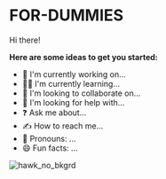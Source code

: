 # FOR-DUMMIES
Hi there! 

**Here are some ideas to get you started:**

- :cowboy_hat_face: I'm currently working on...
- :man_student: I'm currently learning...
- :handshake: I'm looking to collaborate on...
- :pray: I'm looking for help with...
- :question: Ask me about...
- :writing_hand: How to reach me...
- :man: Pronouns: ...
- :smile: Fun facts: ...


![hawk_no_bkgrd](https://user-images.githubusercontent.com/18899064/235432303-4aa4c068-7d47-4487-af3c-e11d472a9ef7.png)
